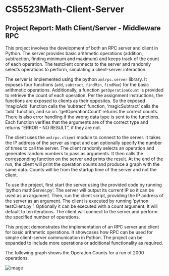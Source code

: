 # CS5523Math-Client-Server

## Project Report: Math Client/Server - Middleware RPC

This project involves the development of both an RPC server and client in Python. The server provides basic arithmetic operations (addition, subtraction, finding minimum and maximum) and keeps track of the count of each operation. The testclient connects to the server and randomly selects operations to perform, simulating a client-server interaction.

The server is implemented using the python `xmlrpc.server` library. It exposes four functions (`add`, `subtract`, `findMin`, `findMax`) for the basic arithmetic operations. Additionally, a function `getOperationCount` is provided to retrieve the count of each operation.  Per the assignment instructions, the functions are exposed to clients as their opposites.  So the exposed ‘magicAdd’ function calls the ‘subtract’ function, ‘magicSubtract’ calls the ‘add’ function, and so on.  ‘getOperationCount’ returns the correct counts.  There is also error handling if the wrong data type is sent to the functions.  Each function verifies that the arguments are of the correct type and returns “ERROR - NO RESULT”, if they are not.

The client uses the `xmlrpc.client` module to connect to the server. It takes the IP address of the server as input and can optionally specify the number of times to call the server. The client randomly selects an operation and generates random numbers to pass as arguments. It then calls the corresponding function on the server and prints the result. At the end of the run, the client will print the operation counts and produce a graph with the same data.  Counts will be from the startup time of the server and not the client.

To use the project, first start the server using the provided code by running ‘python mathServer.py’. The server will output its current IP so it can be used as an argument. Then, run the client script, providing the IP address of the server as an argument. The client is executed by running ‘python testClient.py <IP of server>’.  Optionally it can be executed with a count argument.  It will default to ten iterations.  The client will connect to the server and perform the specified number of operations.

This project demonstrates the implementation of an RPC server and client for basic arithmetic operations. It showcases how RPC can be used for simple client-server communication in Python. The project can be expanded to include more operations or additional functionality as required.

The following graph shows the Operation Counts for a run of 2000 operations.

![image](https://github.com/jasonjay86/CS5523Math-Client-Server/assets/65077765/ebc8f53b-0e85-4ac8-b35d-2abc2cad1034)
